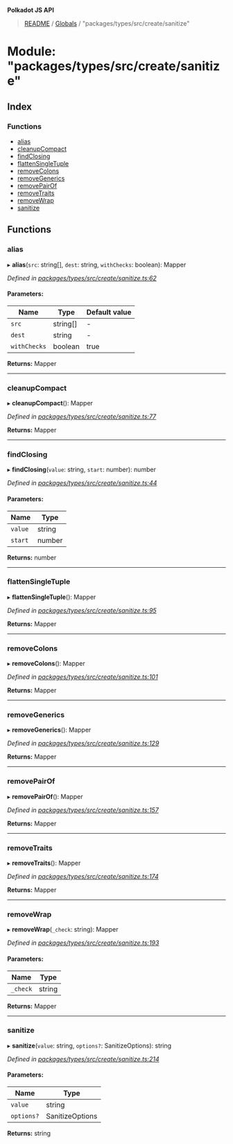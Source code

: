 **Polkadot JS API**

> [README](../README.md) / [Globals](../globals.md) / "packages/types/src/create/sanitize"

# Module: "packages/types/src/create/sanitize"

## Index

### Functions

* [alias](_packages_types_src_create_sanitize_.md#alias)
* [cleanupCompact](_packages_types_src_create_sanitize_.md#cleanupcompact)
* [findClosing](_packages_types_src_create_sanitize_.md#findclosing)
* [flattenSingleTuple](_packages_types_src_create_sanitize_.md#flattensingletuple)
* [removeColons](_packages_types_src_create_sanitize_.md#removecolons)
* [removeGenerics](_packages_types_src_create_sanitize_.md#removegenerics)
* [removePairOf](_packages_types_src_create_sanitize_.md#removepairof)
* [removeTraits](_packages_types_src_create_sanitize_.md#removetraits)
* [removeWrap](_packages_types_src_create_sanitize_.md#removewrap)
* [sanitize](_packages_types_src_create_sanitize_.md#sanitize)

## Functions

### alias

▸ **alias**(`src`: string[], `dest`: string, `withChecks`: boolean): Mapper

*Defined in [packages/types/src/create/sanitize.ts:62](https://github.com/polkadot-js/api/blob/9d548f787/packages/types/src/create/sanitize.ts#L62)*

#### Parameters:

Name | Type | Default value |
------ | ------ | ------ |
`src` | string[] | - |
`dest` | string | - |
`withChecks` | boolean | true |

**Returns:** Mapper

___

### cleanupCompact

▸ **cleanupCompact**(): Mapper

*Defined in [packages/types/src/create/sanitize.ts:77](https://github.com/polkadot-js/api/blob/9d548f787/packages/types/src/create/sanitize.ts#L77)*

**Returns:** Mapper

___

### findClosing

▸ **findClosing**(`value`: string, `start`: number): number

*Defined in [packages/types/src/create/sanitize.ts:44](https://github.com/polkadot-js/api/blob/9d548f787/packages/types/src/create/sanitize.ts#L44)*

#### Parameters:

Name | Type |
------ | ------ |
`value` | string |
`start` | number |

**Returns:** number

___

### flattenSingleTuple

▸ **flattenSingleTuple**(): Mapper

*Defined in [packages/types/src/create/sanitize.ts:95](https://github.com/polkadot-js/api/blob/9d548f787/packages/types/src/create/sanitize.ts#L95)*

**Returns:** Mapper

___

### removeColons

▸ **removeColons**(): Mapper

*Defined in [packages/types/src/create/sanitize.ts:101](https://github.com/polkadot-js/api/blob/9d548f787/packages/types/src/create/sanitize.ts#L101)*

**Returns:** Mapper

___

### removeGenerics

▸ **removeGenerics**(): Mapper

*Defined in [packages/types/src/create/sanitize.ts:129](https://github.com/polkadot-js/api/blob/9d548f787/packages/types/src/create/sanitize.ts#L129)*

**Returns:** Mapper

___

### removePairOf

▸ **removePairOf**(): Mapper

*Defined in [packages/types/src/create/sanitize.ts:157](https://github.com/polkadot-js/api/blob/9d548f787/packages/types/src/create/sanitize.ts#L157)*

**Returns:** Mapper

___

### removeTraits

▸ **removeTraits**(): Mapper

*Defined in [packages/types/src/create/sanitize.ts:174](https://github.com/polkadot-js/api/blob/9d548f787/packages/types/src/create/sanitize.ts#L174)*

**Returns:** Mapper

___

### removeWrap

▸ **removeWrap**(`_check`: string): Mapper

*Defined in [packages/types/src/create/sanitize.ts:193](https://github.com/polkadot-js/api/blob/9d548f787/packages/types/src/create/sanitize.ts#L193)*

#### Parameters:

Name | Type |
------ | ------ |
`_check` | string |

**Returns:** Mapper

___

### sanitize

▸ **sanitize**(`value`: string, `options?`: SanitizeOptions): string

*Defined in [packages/types/src/create/sanitize.ts:214](https://github.com/polkadot-js/api/blob/9d548f787/packages/types/src/create/sanitize.ts#L214)*

#### Parameters:

Name | Type |
------ | ------ |
`value` | string |
`options?` | SanitizeOptions |

**Returns:** string
